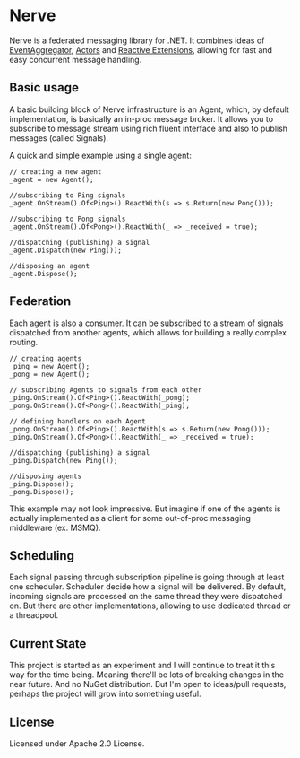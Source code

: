 Nerve
=====

Nerve is a federated messaging library for .NET. It combines ideas of [EventAggregator](http://martinfowler.com/eaaDev/EventAggregator.html), [Actors](http://en.wikipedia.org/wiki/Actor_model) and [Reactive Extensions](https://rx.codeplex.com/), allowing for fast and easy concurrent message handling.

Basic usage
-----------

A basic building block of Nerve infrastructure is an Agent, which, by default implementation, is basically an in-proc message broker. It allows you to subscribe to message stream using rich fluent interface and also to publish messages (called Signals).

A quick and simple example using a single agent:

    // creating a new agent
    _agent = new Agent();
    
    //subscribing to Ping signals
    _agent.OnStream().Of<Ping>().ReactWith(s => s.Return(new Pong()));
    
    //subscribing to Pong signals
    _agent.OnStream().Of<Pong>().ReactWith(_ => _received = true);
    
    //dispatching (publishing) a signal
    _agent.Dispatch(new Ping());
    
    //disposing an agent
    _agent.Dispose();

Federation
----------

Each agent is also a consumer. It can be subscribed to a stream of signals dispatched from another agents, which allows for building a really complex routing.

    // creating agents
    _ping = new Agent();
    _pong = new Agent();

    // subscribing Agents to signals from each other
    _ping.OnStream().Of<Ping>().ReactWith(_pong);
    _pong.OnStream().Of<Pong>().ReactWith(_ping);

    // defining handlers on each Agent
    _pong.OnStream().Of<Ping>().ReactWith(s => s.Return(new Pong()));
    _ping.OnStream().Of<Pong>().ReactWith(_ => _received = true);

    //dispatching (publishing) a signal
    _ping.Dispatch(new Ping());
    
    //disposing agents
    _ping.Dispose();
    _pong.Dispose();

This example may not look impressive. But imagine if one of the agents is actually implemented as a client for some out-of-proc messaging middleware (ex. MSMQ).

Scheduling
----------

Each signal passing through subscription pipeline is going through at least one scheduler. Scheduler decide how a signal will be delivered. By default, incoming signals are processed on the same thread they were dispatched on. But there are other implementations, allowing to use dedicated thread or a threadpool.

Current State
-------------

This project is started as an experiment and I will continue to treat it this way for the time being. Meaning there'll be lots of breaking changes in the near future. And no NuGet distribution. But I'm open to ideas/pull requests, perhaps the project will grow into something useful.

License
-------
Licensed under Apache 2.0 License.
